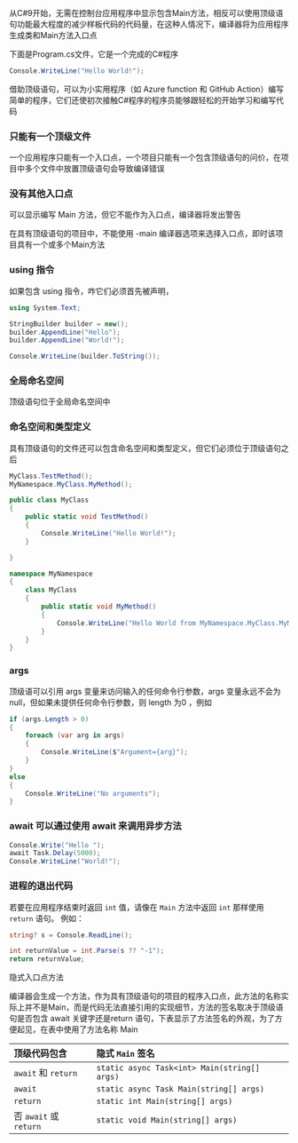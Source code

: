 从C#9开始，无需在控制台应用程序中显示包含Main方法，相反可以使用顶级语句功能最大程度的减少样板代码的代码量，在这种人情况下，编译器将为应用程序生成类和Main方法入口点

下面是Program.cs文件，它是一个完成的C#程序

```c#
Console.WriteLine("Hello World!");
```

借助顶级语句，可以为小实用程序（如 Azure function 和 GitHub Action）编写简单的程序，它们还使初次接触C#程序的程序员能够跟轻松的开始学习和编写代码

### 只能有一个顶级文件

一个应用程序只能有一个入口点，一个项目只能有一个包含顶级语句的问价，在项目中多个文件中放置顶级语句会导致编译错误

### 没有其他入口点

可以显示编写 Main 方法，但它不能作为入口点，编译器将发出警告

在具有顶级语句的项目中，不能使用 -main 编译器选项来选择入口点，即时该项目具有一个或多个Main方法

### using 指令

如果包含 using 指令，咋它们必须首先被声明，

```c#
using System.Text;

StringBuilder builder = new();
builder.AppendLine("Hello");
builder.AppendLine("World!");

Console.WriteLine(builder.ToString());
```

### 全局命名空间

顶级语句位于全局命名空间中

### 命名空间和类型定义

具有顶级语句的文件还可以包含命名空间和类型定义，但它们必须位于顶级语句之后

```c#
MyClass.TestMethod();
MyNamespace.MyClass.MyMethod();

public class MyClass
{
    public static void TestMethod()
    {
        Console.WriteLine("Hello World!");
    }

}

namespace MyNamespace
{
    class MyClass
    {
        public static void MyMethod()
        {
            Console.WriteLine("Hello World from MyNamespace.MyClass.MyMethod!");
        }
    }
}
```



### args

顶级语可以引用 args 变量来访问输入的任何命令行参数，args 变量永远不会为null，但如果未提供任何命令行参数，则 length 为0 ，例如

```c#
if (args.Length > 0)
{
    foreach (var arg in args)
    {
        Console.WriteLine($"Argument={arg}");
    }
}
else
{
    Console.WriteLine("No arguments");
}
```

### await 可以通过使用 await 来调用异步方法

```c#
Console.Write("Hello ");
await Task.Delay(5000);
Console.WriteLine("World!");
```

### 进程的退出代码

若要在应用程序结束时返回 `int` 值，请像在 `Main` 方法中返回 `int` 那样使用 `return` 语句。 例如：

```c#
string? s = Console.ReadLine();

int returnValue = int.Parse(s ?? "-1");
return returnValue;
```

隐式入口点方法

编译器会生成一个方法，作为具有顶级语句的项目的程序入口点，此方法的名称实际上并不是Main，而是代码无法直接引用的实现细节，方法的签名取决于顶级语句是否包含 await 关键字还是return 语句，下表显示了方法签名的外观，为了方便起见，在表中使用了方法名称 Main

| 顶级代码包含           | 隐式 `Main` 签名                             |
| :--------------------- | :------------------------------------------- |
| `await` 和 `return`    | `static async Task<int> Main(string[] args)` |
| `await`                | `static async Task Main(string[] args)`      |
| `return`               | `static int Main(string[] args)`             |
| 否 `await` 或 `return` | `static void Main(string[] args)`            |